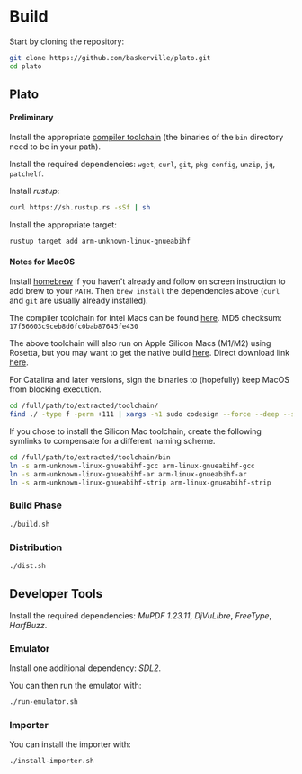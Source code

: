 # Build

Start by cloning the repository:

```sh
git clone https://github.com/baskerville/plato.git
cd plato
```

## Plato

#### Preliminary

Install the appropriate [compiler toolchain](https://github.com/kobolabs/Kobo-Reader/tree/master/toolchain) (the binaries of the `bin` directory need to be in your path).

Install the required dependencies: `wget`, `curl`, `git`, `pkg-config`, `unzip`, `jq`, `patchelf`.

Install *rustup*:
```sh
curl https://sh.rustup.rs -sSf | sh
```

Install the appropriate target:
```sh
rustup target add arm-unknown-linux-gnueabihf
```

#### Notes for MacOS

Install [homebrew](https://brew.sh/) if you haven't already and follow on screen instruction to add brew to your `PATH`. Then `brew install` the dependencies above (`curl` and `git` are usually already installed).

The compiler toolchain for Intel Macs can be found [here](https://www.dropbox.com/s/u4wtdik36f6mbqq/gcc-linaro-4.9.4-2017.01-20170615_darwin.tar.bz2?dl=1). MD5 checksum: `17f56603c9ceb8d6fc0bab87645fe430`

The above toolchain will also run on Apple Silicon Macs (M1/M2) using Rosetta, but you may want to get the native build [here](https://github.com/messense/homebrew-macos-cross-toolchains). Direct download link [here](https://github.com/messense/homebrew-macos-cross-toolchains/releases/download/v11.2.0/arm-unknown-linux-gnueabihf-aarch64-darwin.tar.gz).

For Catalina and later versions, sign the binaries to (hopefully) keep MacOS from blocking execution.

```sh
cd /full/path/to/extracted/toolchain/
find ./ -type f -perm +111 | xargs -n1 sudo codesign --force --deep --sign -
```

If you chose to install the Silicon Mac toolchain, create the following symlinks to compensate for a different naming scheme.

```sh
cd /full/path/to/extracted/toolchain/bin
ln -s arm-unknown-linux-gnueabihf-gcc arm-linux-gnueabihf-gcc
ln -s arm-unknown-linux-gnueabihf-ar arm-linux-gnueabihf-ar
ln -s arm-unknown-linux-gnueabihf-strip arm-linux-gnueabihf-strip
```

### Build Phase

```sh
./build.sh
```

### Distribution

```sh
./dist.sh
```

## Developer Tools

Install the required dependencies: *MuPDF 1.23.11*, *DjVuLibre*, *FreeType*, *HarfBuzz*.

### Emulator

Install one additional dependency: *SDL2*.

You can then run the emulator with:
```sh
./run-emulator.sh
```

### Importer

You can install the importer with:
```sh
./install-importer.sh
```
